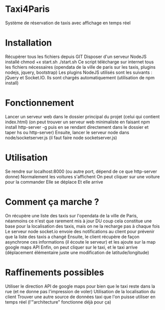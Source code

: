 # Taxi4Paris
Système de réservation de taxis avec affichage en temps réel

# Installation
Récupèrer tous les fichiers depuis GIT
Disposer d'un serveur NodeJS installé
chmod +x start.sh
./start.sh
Ce script télécharge sur internet tous les fichiers nécessaires (opendata de la ville de paris sur les taxis, plugins nodejs, jquery, bootstrap)
Les plugins NodeJS utilisés sont les suivants : jQuery et Socket.IO.
Ils sont chargés automatiquement (utilisation de npm install)

# Fonctionnement
Lancer un serveur web dans le dossier principal du projet (celui qui contient index.html)
(on peut trouver un serveur web minimaliste en faisant npm install http-server -g
  puis en se rendant directement dans le dossier et taper hs ou http-server)
Ensuite, lancer le serveur node dans node/socketserver.js (il faut faire node socketserver.js)

# Utilisation
Se rendre sur localhost:8000 (ou autre port, dépend de ce que http-server donne)
Normalement les voitures s'affichent
On peut cliquer sur une voiture pour la commander
Elle se déplace
Et elle arrive

# Comment ça marche ?
On récupère une liste des taxis sur l'opendata de la ville de Paris, néanmoins ce n'est que rarement mis à jour
DU coup cela constitue une base pour la localisation des taxis, mais on ne la recharge pas à chaque fois
Le serveur node socket.io envoie des  notifications au client pour prévenir que la liste des taxis a changé
Ensuite, le client récupère de façon asynchrone ces informations (il écoute le serveur) et les ajoute sur la map google maps API
Enfin, on peut cliquer sur le taxi, et le taxi arrive (déplacement élémentaire juste une modification de latitude/longitude)

# Raffinements possibles
Utiliser le direction API de google maps pour bien que le taxi reste dans la rue (et ne donne pas l'impression de voler)
Utilisation de la localisation du client
Trouver une autre source de données taxi que l'on puisse utiliser en temps réel (l'"architecture" fonctionne déjà pour ça)
